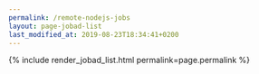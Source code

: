 ```yaml
---
permalink: /remote-nodejs-jobs
layout: page-jobad-list
last_modified_at: 2019-08-23T18:34:41+0200
---
```

{% include render_jobad_list.html permalink=page.permalink %}
